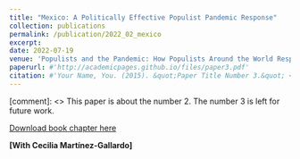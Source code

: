 ```yaml
---
title: "Mexico: A Politically Effective Populist Pandemic Response"
collection: publications
permalink: /publication/2022_02_mexico
excerpt:
date: 2022-07-19
venue: 'Populists and the Pandemic: How Populists Around the World Responded to COVID-19 (Nils Ringe and Lucio Rennó eds.)'
paperurl: #'http://academicpages.github.io/files/paper3.pdf'
citation: #'Your Name, You. (2015). &quot;Paper Title Number 3.&quot; <i>Journal 1</i>. 1(3).'
---
```

[comment]: <> This paper is about the number 2. The number 3 is left for future work.

[Download book chapter here](https://library.oapen.org/bitstream/handle/20.500.12657/57268/9781000634877.pdf?sequence=1#page=50)

**[With Cecilia Martínez-Gallardo]**